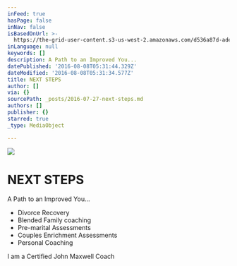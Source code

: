 ```yaml
---
inFeed: true
hasPage: false
inNav: false
isBasedOnUrl: >-
  https://the-grid-user-content.s3-us-west-2.amazonaws.com/d536a87d-ade3-4120-aa35-b3ac00e1a6ae.jpg
inLanguage: null
keywords: []
description: A Path to an Improved You...
datePublished: '2016-08-08T05:31:44.329Z'
dateModified: '2016-08-08T05:31:34.577Z'
title: NEXT STEPS
author: []
via: {}
sourcePath: _posts/2016-07-27-next-steps.md
authors: []
publisher: {}
starred: true
_type: MediaObject

---
```

![](https://the-grid-user-content.s3-us-west-2.amazonaws.com/7eec3a3f-0492-4722-a38a-4633c9971493.jpg)

# NEXT STEPS

A Path to an Improved You...

* Divorce Recovery
* Blended Family coaching
* Pre-marital Assessments
* Couples Enrichment Assessments
* Personal Coaching

I am a Certified John Maxwell Coach